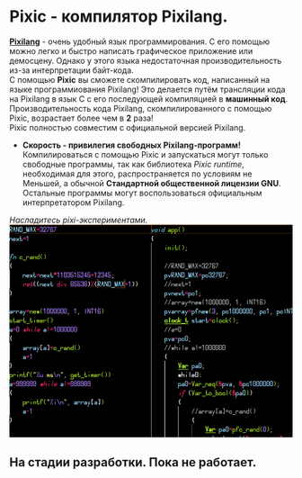 <!--
Copyright (C) 2022 Серый MLGamer <Seriy-MLGamer@yandex.ru>

Копирование и распространение этого файла с изменениями или без них разрешены на любых носителях без авторских выплат при наличии уведомления об авторских правах и этого уведомления. Этот файл предоставляется как есть, безо всяких гарантий.
-->

# **Pixic** - компилятор Pixilang.
[**Pixilang**](http://warmplace.ru/soft/pixilang) - очень удобный язык программирования. С его помощью можно легко и быстро написать графическое приложение или демосцену. Однако у этого языка недостаточная производительность из-за интерпретации байт-кода.\
С помощью **Pixic** вы сможете скомпилировать код, написанный на языке программиования Pixilang! Это делается путём трансляции кода на Pixilang в язык C с его последующей компиляцией в **машинный код**.\
Производительность кода Pixilang, скомпилированного с помощью Pixic, возрастает более чем в **2** раза!\
Pixic полностью совместим с официальной версией Pixilang.
* **Скорость - привилегия свободных Pixilang-программ!** Компилироваться с помощью Pixic и запускаться могут только свободные программы, так как библиотека *Pixic runtime*, необходимая для этого, распространяется по условиям не Меньшей, а обычной **Стандартной общественной лицензии GNU**. Остальные программы могут воспользоваться официальным интерпретатором Pixilang.

*Насладитесь pixi-экспериментами.*\
<img src="logo.png">
## На стадии разработки. Пока не работает.
